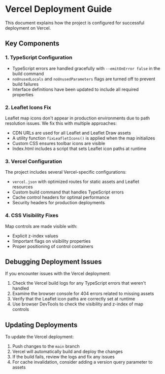 # Vercel Deployment Guide

This document explains how the project is configured for successful deployment on Vercel.

## Key Components

### 1. TypeScript Configuration

- TypeScript errors are handled gracefully with `--emitOnError false` in the build command
- `noUnusedLocals` and `noUnusedParameters` flags are turned off to prevent build failures
- Interface definitions have been updated to include all required properties

### 2. Leaflet Icons Fix

Leaflet map icons don't appear in production environments due to path resolution issues. We fix this with multiple approaches:

- CDN URLs are used for all Leaflet and Leaflet Draw assets
- A utility function `fixLeafletIcons()` is applied when the map initializes
- Custom CSS ensures toolbar icons are visible
- Index.html includes a script that sets Leaflet icon paths at runtime

### 3. Vercel Configuration

The project includes several Vercel-specific configurations:

- `vercel.json` with optimized routes for static assets and Leaflet resources
- Custom build command that handles TypeScript errors
- Cache control headers for optimal performance
- Security headers for production deployments

### 4. CSS Visibility Fixes

Map controls are made visible with:

- Explicit z-index values
- !important flags on visibility properties
- Proper positioning of control containers

## Debugging Deployment Issues

If you encounter issues with the Vercel deployment:

1. Check the Vercel build logs for any TypeScript errors that weren't handled
2. Examine the browser console for 404 errors related to missing assets
3. Verify that the Leaflet icon paths are correctly set at runtime
4. Use browser DevTools to check the visibility and z-index of map controls

## Updating Deployments

To update the Vercel deployment:

1. Push changes to the `main` branch
2. Vercel will automatically build and deploy the changes
3. If the build fails, review the logs and fix any issues
4. For cache invalidation, consider adding a version query parameter to assets 